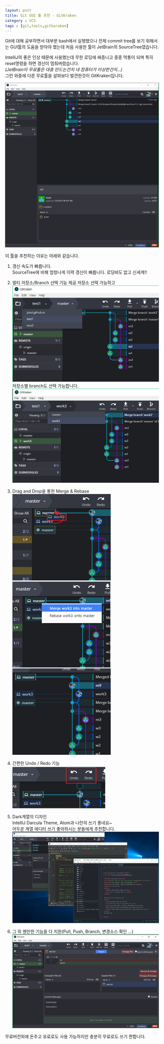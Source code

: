 ```yaml
---
layout: post
title: Git GUI 툴 추천 - GitKraken
category : VCS
tags : [git,tools,gitkaraken]
---
```


Git에 대해 공부하면서 대부분 bash에서 실행했으나 전체 commit tree를 보기 위해서는 GUI툴의 도움을 받아야 했는데 처음 사용한 툴이 JetBrain의 SourceTree였습니다.

IntelliJ의 좋은 인상 때문에 사용했는데 무한 로딩에 짜증나고 종종 먹통이 되며 특히 reset명령을 하면 갱신이 멈춰버렸습니다.    
_(JetBrain이 무료툴은 대충 만드는건지 내 컴퓨터가 이상한건지...)_    
그런 와중에 다른 무료툴을 살펴보다 발견한것이 GitKraken입니다.

![capture1](/assets/img/git-guitools-kraken-1.png)    

이 툴을 추천하는 이유는 아래와 같습니다.

1. 갱신 속도가 빠릅니다.   
SourceTree에 비해 엄청나게 이력 갱신이 빠릅니다. 로딩바도 없고 신세계!!

2. 멀티 저장소/Branch 선택 기능 제공
저장소 선택 가능하고   
![capture2](/assets/img/git-guitools-kraken-2.png)    
저장소별 branch도 선택 가능합니다.   
![capture3](/assets/img/git-guitools-kraken-3.png)    

3. Drag and Drop을 통한 Merge & Rebase    
![capture4](/assets/img/git-guitools-kraken-4.png)    
![capture5](/assets/img/git-guitools-kraken-5.png)     
![capture6](/assets/img/git-guitools-kraken-6.png)    

4. 간편한 Undo / Redo 기능     
![capture7](/assets/img/git-guitools-kraken-7.png)    

5. Dark계열의 디자인    
IntelliJ Darcula Theme, Atom과 나란히 쓰기 좋네요~   
어두운 계열 에디터 쓰기 좋아하시는 분들에게 추천합니다.
![capture8](/assets/img/git-guitools-kraken-8.png)   

6. 그 외 웬만한 기능을 다 지원(Pull, Push, Branch, 변경소스 확인 ...)
![capture9](/assets/img/git-guitools-kraken-9.png)   


무료버전외에 돈주고 유료로도 사용 가능하지만 충분히 무료로도 쓰기 편합니다.
